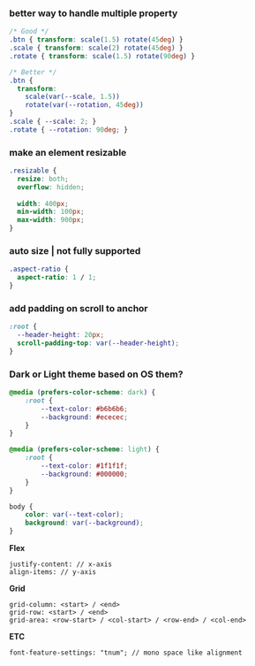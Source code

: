 ### better way to handle multiple property
```CSS
/* Good */
.btn { transform: scale(1.5) rotate(45deg) }
.scale { transform: scale(2) rotate(45deg) }
.rotate { transform: scale(1.5) rotate(90deg) }

/* Better */
.btn {
  transform: 
    scale(var(--scale, 1.5)) 
    rotate(var(--rotation, 45deg))
}
.scale { --scale: 2; }
.rotate { --rotation: 90deg; }
```

### make an  element resizable
```css
.resizable {
  resize: both;
  overflow: hidden;
  
  width: 400px;
  min-width: 100px;
  max-width: 900px;
}
```

### auto size | not fully supported
```css
.aspect-ratio {
  aspect-ratio: 1 / 1;
}
```

### add padding on scroll to anchor
```css
:root {
  --header-height: 20px;
  scroll-padding-top: var(--header-height);
}
```

### Dark or Light theme based on OS them?
```css
@media (prefers-color-scheme: dark) {
    :root {
        --text-color: #b6b6b6;
        --background: #ececec;
    }
}

@media (prefers-color-scheme: light) {
    :root {
        --text-color: #1f1f1f;
        --background: #000000;
    }
}

body {
    color: var(--text-color);
    background: var(--background);
}
```


**Flex**
```
justify-content: // x-axis
align-items: // y-axis
```

**Grid**
```
grid-column: <start> / <end>
grid-row: <start> / <end>
grid-area: <row-start> / <col-start> / <row-end> / <col-end>
```

**ETC**
```
font-feature-settings: "tnum"; // mono space like alignment
```